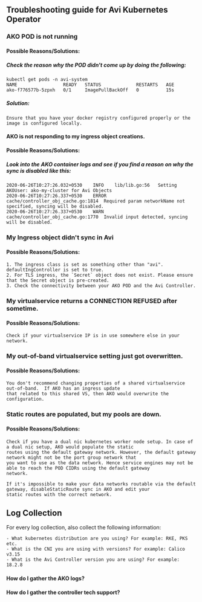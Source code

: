 ## Troubleshooting guide for Avi Kubernetes Operator

### AKO POD is not running

#### Possible Reasons/Solutions:

##### Check the reason why the POD didn't come up by doing the following:

    kubectl get pods -n avi-system
    NAME                 READY   STATUS             RESTARTS   AGE
    ako-f776577b-5zpxh   0/1     ImagePullBackOff   0          15s

##### Solution:

    Ensure that you have your docker registry configured properly or the image is configured locally.

#### AKO is not responding to my ingress object creations.

#### Possible Reasons/Solutions:

##### Look into the AKO container logs and see if you find a reason on why the sync is disabled like this:
    
    2020-06-26T10:27:26.032+0530	INFO	lib/lib.go:56	Setting AKOUser: ako-my-cluster for Avi Objects
    2020-06-26T10:27:26.337+0530	ERROR	cache/controller_obj_cache.go:1814	Required param networkName not specified, syncing will be disabled.
    2020-06-26T10:27:26.337+0530	WARN	cache/controller_obj_cache.go:1770	Invalid input detected, syncing will be disabled.

### My Ingress object didn't sync in Avi

#### Possible Reasons/Solutions:

    1. The ingress class is set as something other than "avi". defaultIngController is set to true. 
    2. For TLS ingress, the `Secret` object does not exist. Please ensure that the Secret object is pre-created.
    3. Check the connectivity between your AKO POD and the Avi Controller.

### My virtualservice returns a CONNECTION REFUSED after sometime.
 
#### Possible Reasons/Solutions:
 
    Check if your virtualservice IP is in use somewhere else in your network.

### My out-of-band virtualservice setting just got overwritten.

#### Possible Reasons/Solutions:

    You don't recommend changing properties of a shared virtualservice out-of-band.  If AKO has an ingress update 
    that related to this shared VS, then AKO would overwrite the configuration.
    
### Static routes are populated, but my pools are down.

#### Possible Reasons/Solutions:

    Check if you have a dual nic kubernetes worker node setup. In case of a dual nic setup, AKO would populate the static
    routes using the default gateway network. However, the default gateway network might not be the port group network that
    you want to use as the data network. Hence service engines may not be able to reach the POD CIDRs using the default gateway
    network. 
    
    If it's impossible to make your data networks routable via the default gateway, disableStaticRoute sync in AKO and edit your
    static routes with the correct network.

## Log Collection

For every log collection, also collect the following information:

    - What kubernetes distribution are you using? For example: RKE, PKS etc.
    - What is the CNI you are using with versions? For example: Calico v3.15
    - What is the Avi Controller version you are using? For example: 18.2.8

#### How do I gather the AKO logs?


#### How do I gather the controller tech support?



    
